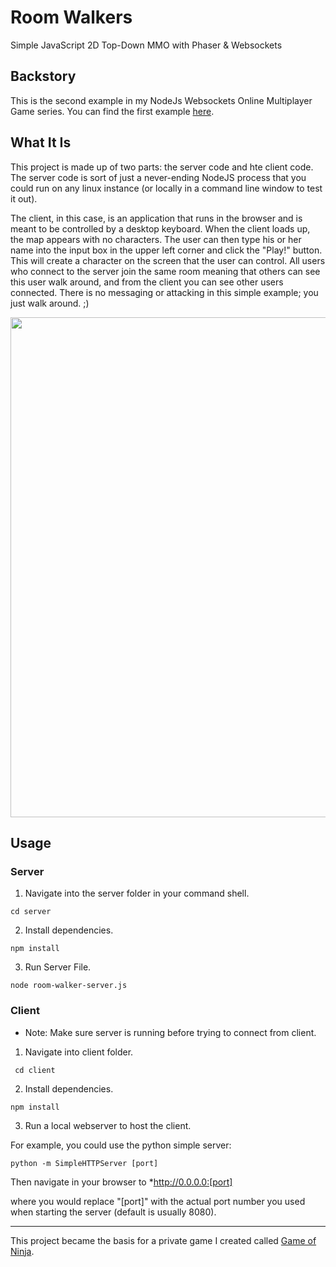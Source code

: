 # Room Walkers
Simple JavaScript 2D Top-Down MMO with Phaser &amp; Websockets

## Backstory
This is the second example in my NodeJs Websockets Online Multiplayer Game series. You can find the first example [here](https://github.com/JimTheMan/Number-Guessing-Node-Command-Line-MMOG).

## What It Is
This project is made up of two parts: the server code and hte client code. The server code is sort of just a never-ending NodeJS process that you could run on any linux instance (or locally in a command line window to test it out).

The client, in this case, is an application that runs in the browser and is meant to be controlled by a desktop keyboard. When the client loads up, the map appears with no characters. The user can then type his or her name into the input box in the upper left corner and click the "Play!" button. This will create a character on the screen that the user can control. All users who connect to the server join the same room meaning that others can see this user walk around, and from the client you can see other users connected. There is no messaging or attacking in this simple example; you just walk around. ;)

<img src="./Room-Walkers-Demo.gif" width="800px"/>

## Usage

### Server

1) Navigate into the server folder in your command shell.

`cd server`

2) Install dependencies.

`npm install`

3) Run Server File.

`node room-walker-server.js`

### Client
* Note: Make sure server is running before trying to connect from client.

1) Navigate into client folder.

` cd client`

2) Install dependencies.

`npm install`

3) Run a local webserver to host the client.

For example, you could use the python simple server:

`python -m SimpleHTTPServer [port]`

Then navigate in your browser to *http://0.0.0.0:[port]

where you would replace "[port]" with the actual port number you used when starting the server (default is usually 8080). 

---

This project became the basis for a private game I created called [Game of Ninja](gameof.ninja).
